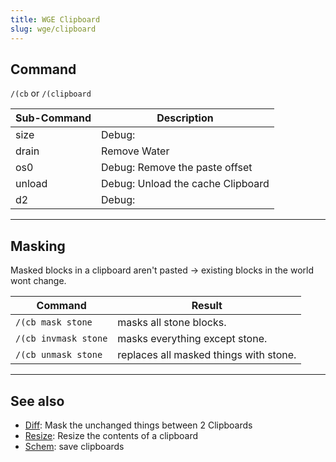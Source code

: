 ```yaml
---
title: WGE Clipboard
slug: wge/clipboard
---
```


## Command

`/(cb` or `/(clipboard`

Sub-Command | Description
----------- | ------------
size        | Debug:
drain       | Remove Water
os0         | Debug: Remove the paste offset
unload      | Debug: Unload the cache Clipboard
d2          | Debug:

---

## Masking

Masked blocks in a clipboard aren't pasted -> existing blocks in the world wont change.

Command              | Result
-------------------- | -------
`/(cb mask stone`    | masks all stone blocks.
`/(cb invmask stone` | masks everything except stone.
`/(cb unmask stone`  | replaces all masked things with stone.

---

## See also

- [Diff](#wge/diff): Mask the unchanged things between 2 Clipboards
- [Resize](#wge/resize): Resize the contents of a clipboard
- [Schem](#wge/schem): save clipboards
